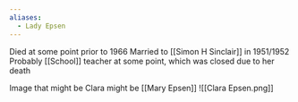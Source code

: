 ```yaml
---
aliases:
  - Lady Epsen
---
```

Died at some point prior to 1966
Married to [[Simon H Sinclair]] in 1951/1952
Probably [[School]] teacher at some point, which was closed due to her death

Image that might be Clara might be [[Mary Epsen]]
![[Clara Epsen.png]]